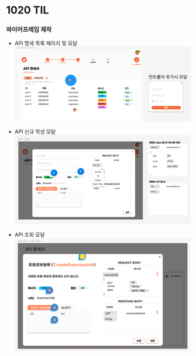 # 1020 TIL

### 와이어프레임 제작

- API 명세 목록 페이지 및 모달
![image-8.png](./image-8.png)

- API 신규 작성 모달
![image-10.png](./image-10.png)

- API 조회 모달
![image-11.png](./image-11.png)
